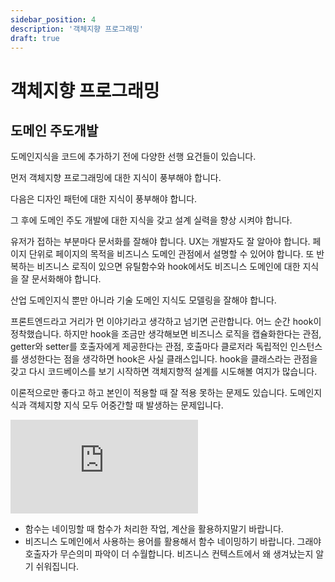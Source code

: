 ```yaml
---
sidebar_position: 4
description: '객체지향 프로그래밍'
draft: true
---
```


# 객체지향 프로그래밍

## 도메인 주도개발

도메인지식을 코드에 추가하기 전에 다양한 선행 요건들이 있습니다.

먼저 객체지향 프로그래밍에 대한 지식이 풍부해야 합니다.

다음은 디자인 패턴에 대한 지식이 풍부해야 합니다.

그 후에 도메인 주도 개발에 대한 지식을 갖고 설계 실력을 향상 시켜야 합니다.

유저가 접하는 부분마다 문서화를 잘해야 합니다. UX는 개발자도 잘 알아야 합니다. 페이지 단위로 페이지의 목적을 비즈니스 도메인 관점에서 설명할 수 있어야 합니다. 또 반복하는 비즈니스 로직이 있으면 유틸함수와 hook에서도 비즈니스 도메인에 대한 지식을 잘 문서화해야 합니다.

산업 도메인지식 뿐만 아니라 기술 도메인 지식도 모델링을 잘해야 합니다.

프론트엔드라고 거리가 먼 이야기라고 생각하고 넘기면 곤란합니다. 어느 순간 hook이 정착했습니다. 하지만 hook을 조금만 생각해보면 비즈니스 로직을 캡슐화한다는 관점, getter와 setter를 호출자에게 제공한다는 관점, 호출마다 클로저라 독립적인 인스턴스를 생성한다는 점을 생각하면 hook은 사실 클래스입니다. hook을 클래스라는 관점을 갖고 다시 코드베이스를 보기 시작하면 객체지향적 설계를 시도해볼 여지가 많습니다.

이론적으로만 좋다고 하고 본인이 적용할 때 잘 적용 못하는 문제도 있습니다. 도메인지식과 객체지향 지식 모두 어중간할 때 발생하는 문제입니다.

<iframe className="codepen" src="https://www.youtube.com/embed/Wd6FJ1s_ZUc" title="함수, 이렇게 만들면 넌 주니어" frameBorder="0" allow="accelerometer; autoplay; clipboard-write; encrypted-media; gyroscope; picture-in-picture; web-share" allowFullScreen></iframe>

- 함수는 네이밍할 때 함수가 처리한 작업, 계산을 활용하지말기 바랍니다.
- 비즈니스 도메인에서 사용하는 용어를 활용해서 함수 네이밍하기 바랍니다. 그래야 호출자가 무슨의미 파악이 더 수월합니다. 비즈니스 컨텍스트에서 왜 생겨났는지 알기 쉬워집니다.
